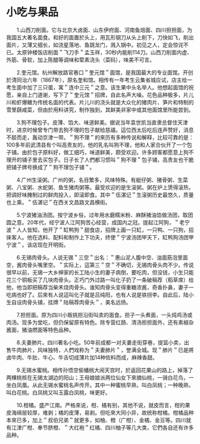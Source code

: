 # 小吃与果品  

&emsp;&emsp;1.山西刀削面。它与北京大卤面、山东伊府面、河南鱼焙面、四川担担面，为我国五大著名面食。和好的面置於头上，用瓦形钢刀从头上削下，刀快如飞，削出面片，又薄又细长，如流星落地、鱼跳龙门，溅入锅中。初见之人，定会惊诧不已。太原钟楼饭店削面＂飞刀手＂孟玉祥，30秒内能削114刀。山西刀削面内虚、外筋、骨软，加上陈醋等调味和荤素浇头（菜码），味美不可言。  

&emsp;&emsp;2.奎元馆。杭州解放路官巷口＂奎元馆＂面馆，是我国最大的专业面馆。开创於清同治六年（1867年），原名奎和馆。相传有一年考生云集省城应试，店主给一考生面中加了三只蛋，寓＂连中三元＂之意。该生果中头名举人。他想起面馆的祝愿，亲自上门道谢，写下了＂奎元馆＂招牌，自此名声大噪。花色品种极多，片儿川和虾爆鳝为传统名面的代表。片儿川的浇头就是大众化的猪肉片、笋片和特制的雪里蕻咸菜，但由於用料讲究，制作独到，其鲜美非家中或其他面馆里所能尝到。  

&emsp;&emsp;3.狗不理包子。皮薄、馅大、味道鲜美。据说当年袁世凯当直隶总督住天津时，进京时候曾专门带去狗不理的包子献给慈禧。這位西太后吃后连声赞好，消息不胫而走，轰动京津一带。＂狗不理＂的來历有多种传说和解释，比较可靠的是：100多年前武清县有个叫高贵友的，他的乳名叫狗不理，他和人家合伙开了一个包子铺。由於包子原料好，做工细巧，味道鲜美，颇受欢迎。许多顾客都愿意上狗不理开的铺子里去买包子。日子长了人們都习惯叫＂狗不理＂包子铺，高贵友也干脆把铺子牌号换成了＂狗不理包子铺＂。  

&emsp;&emsp;4.广州生滚粥。广州的粥，名目繁多，风味特殊。有艇仔粥、猪骨粥、生菜粥、八宝粥、水蛇粥、鱼生猪肉粥等。最受欢迎的是生滚粥。粥在炉上煲得滚热，把调好味腌制过的鲜肉投入，即滚即食。其中＂伍湛记＂生滚粥历史最悠久，质量也上乘。＂伍湛记＂在西关文昌路文昌横街。  

&emsp;&emsp;5.宁波猪油汤团。按宁波乡俗，过年用水磨糯米粉、麻酥猪油馅做汤团，取团圆之意。20年代，经宁波人江阿狗苦心经营，成国内之冠。提起江阿狗，＂老宁波＂人人皆知，他开了＂缸鸭狗＂甜食店，招牌上画一只缸，一只鸭、一只狗，招徕客人。他在选料、配料和制作上下功夫，终使＂宁波汤团甲天下，缸鸭狗汤团甲宁波＂。该店现在开明街。  

&emsp;&emsp;6.无锡肉骨头。人说无锡＂三空＂出名：＂惠山泥人腹中空、油面筋泡里面空，酱肉骨头嘴里空。＂实际上，這第三＂空＂不确切，无锡肉骨头肉不少。传说很早以前，无锡一大乡绅家的长工陆小生的妻子病倒，要吃肉，但没钱，小生只能花三个铜板买了几块肉骨头。正巧门外过路一叫化子扔了一条破稿荐（稻草席）给他，他当即把稿荐当柴禾烧肉骨头。谁知肉骨头变得重糖浓酱，奇香扑鼻，妻子一吃病也好了。后來有人说這叫化子就是吕纯阳，也有人说是铁拐李。自此后，陆小生自设肉骨头铺，挂牌＂陆稿荐肉骨头＂，美名远扬。  

&emsp;&emsp;7.担担面。原为四川小贩挑担沿街叫卖的面食。担子一头煮面，一头炖鸡汤或肉汤。现多为堂吃，但仍保留原有特色。除专营红肠、清汤担担面外，还有素椒杂酱面，猪油燃面等特色品种。  

&emsp;&emsp;8.夫妻肺片。四川著名小吃。50年前成都一对夫妻走街穿巷，提篮小卖，出售牛肉肺片，风味独特，人們戏称为＂夫妻肺片＂，誉满全城。现＂肺片＂已是將卤牛肉、牛肚、牛心、牛舌切成薄片加14种佐料而成，麻辣香甜。  

&emsp;&emsp;9.无锡水蜜桃。相传孙悟空偷蟠桃大闹天宫时，於返回花果山的路上，掉落了两棵桃核在无锡太湖边的阳山；王母娘娘派两位仙女下來摘仙桃，一骑白花鸟，一坐白凤凰。从此无锡水蜜桃名声传开。其中一种蜜桃早熟，叫白凤桃；一种晚熟，叫白花桃。白凤桃又叫玉露白凤桃，味更好。  

&emsp;&emsp;10.柑橘。盛产江南。严格來说，柑、橘有别，其他不说，就皮而言，柑的果皮海绵层较厚，难剥；橘的皮薄，易剥。但吃來大同小异，故统称柑橘。柑橘品种本來已多，加上＂叔伯兄弟＂就更多，如柚、橙（广柑）、金橘、金豆等。四川就有江津广柑、奉节脐橙、＂大红袍＂红橘、四川柚子等几大类，它們各自还有许多品种。  